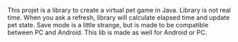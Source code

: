 This projet is a library to create a virtual pet game in Java.
Library is not real time.
When you ask a refresh, library will calculate elapsed time and update pet state.
Save mode is a little strange, but is made to be compatible between PC and Android.
This lib is made as well for Android or PC.